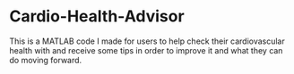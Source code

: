 # Cardio-Health-Advisor
This is a MATLAB code I made for users to help check their cardiovascular health with and receive some tips in order to improve it and what they can do moving forward.
